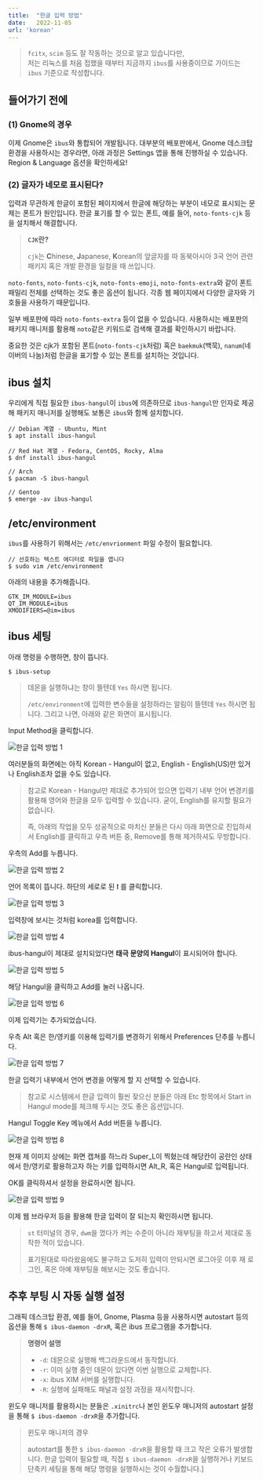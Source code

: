 ```yaml
---
title:  "한글 입력 방법"
date:   2022-11-05
url: 'korean'
---
```


> `fcitx`, `scim` 등도 잘 작동하는 것으로 알고 있습니다만,\
> 저는 리눅스를 처음 접했을 때부터 지금까지 `ibus`를 사용중이므로 가이드는 `ibus` 기준으로 작성합니다.

## 들어가기 전에

### (1) Gnome의 경우

이제 Gnome은 `ibus`와 통합되어 개발됩니다. 대부분의 배포판에서, Gnome 데스크탑 환경을 사용하시는 경우라면, 아래 과정은 Settings 앱을 통해 진행하실 수 있습니다. Region & Language 옵션을 확인하세요!

### (2) 글자가 네모로 표시된다?

입력과 무관하게 한글이 포함된 페이지에서 한글에 해당하는 부분이 네모로 표시되는 문제는 폰트가 원인입니다. 한글 표기를 할 수 있는 폰트, 예를 들어, `noto-fonts-cjk` 등을 설치해서 해결합니다.

> **`CJK`란?**
>
> `cjk`는 **C**hinese, **J**apanese, **K**orean의 앞글자를 따 동북아시아 3국 언어 관련 패키지 혹은 개발 환경을 일컬을 때 쓰입니다.

`noto-fonts`, `noto-fonts-cjk`, `noto-fonts-emoji`, `noto-fonts-extra`와 같이 폰트 패밀리 전체를 선택하는 것도 좋은 옵션이 됩니다. 각종 웹 페이지에서 다양한 글자와 기호들을 사용하기 때문입니다.

일부 배포판에 따라 `noto-fonts-extra` 등이 없을 수 있습니다. 사용하시는 배포판의 패키지 매니저를 활용해 `noto`같은 키워드로 검색해 결과를 확인하시기 바랍니다.

중요한 것은 cjk가 포함된 폰트(`noto-fonts-cjk`처럼) 혹은 `baekmuk`(백묵), `nanum`(네이버의 나눔)처럼 한글을 표기할 수 있는 폰트를 설치하는 것입니다.

## ibus 설치

우리에게 직접 필요한 `ibus-hangul`이 `ibus`에 의존하므로 `ibus-hangul`만 인자로 제공해 패키지 매니저를 실행해도 보통은 `ibus`와 함께 설치합니다.

```shell
// Debian 계열 - Ubuntu, Mint
$ apt install ibus-hangul

// Red Hat 계열 - Fedora, CentOS, Rocky, Alma
$ dnf install ibus-hangul

// Arch
$ pacman -S ibus-hangul

// Gentoo
$ emerge -av ibus-hangul
```

## /etc/environment

`ibus`를 사용하기 위해서는 `/etc/envrionment` 파일 수정이 필요합니다.

```shell
// 선호하는 텍스트 에디터로 파일을 엽니다
$ sudo vim /etc/environment
```

아래의 내용을 추가해줍니다.

```file:/etc/environment
GTK_IM_MODULE=ibus
QT_IM_MODULE=ibus
XMODIFIERS=@im=ibus
```

## ibus 세팅

아래 명령을 수행하면, 창이 뜹니다.

```shell
$ ibus-setup
```

> 데몬을 실행하냐는 창이 뜰텐데 `Yes` 하시면 됩니다.
>
> `/etc/environment`에 입력한 변수들을 설정하라는 알림이 뜰텐데 `Yes` 하시면 됩니다.
> 그리고 나면, 아래와 같은 화면이 표시됩니다.

Input Method을 클릭합니다.

![한글 입력 방법 1](/korean-1.png)

여러분들의 화면에는 아직 Korean - Hangul이 없고, English - English(US)만 있거나 English조차 없을 수도 있습니다.

> 참고로 Korean - Hangul만 제대로 추가되어 있으면 입력기 내부 언어 변경키를 활용해 영어와 한글을 모두 입력할 수 있습니다. 굳이, English를 유지할 필요가 없습니다.
>
> 즉, 아래의 작업을 모두 성공적으로 마치신 분들은 다시 아래 화면으로 진입하셔서 English를 클릭하고 우측 버튼 중, Remove를 통해 제거하셔도 무방합니다.

우측의 Add를 누릅니다.

![한글 입력 방법 2](/korean-2.png)

언어 목록이 뜹니다. 하단의 세로로 된 **⁞** 를 클릭합니다.

![한글 입력 방법 3](/korean-3.png)

입력창에 보시는 것처럼 korea를 입력합니다.

![한글 입력 방법 4](/korean-4.png)

ibus-hangul이 제대로 설치되었다면 **태극 문양의 Hangul**이 표시되어야 합니다.

![한글 입력 방법 5](/korean-5.png)

해당 Hangul을 클릭하고 Add를 눌러 나옵니다.

![한글 입력 방법 6](/korean-6.png)

이제 입력기는 추가되었습니다.

우측 Alt 혹은 한/영키를 이용해 입력기를 변경하기 위해서 Preferences 단추를 누릅니다.

![한글 입력 방법 7](/korean-7.png)

한글 입력기 내부에서 언어 변경을 어떻게 할 지 선택할 수 있습니다.

> 참고로 시스템에서 한글 입력이 훨씬 잦으신 분들은 아래 Etc 항목에서 Start in Hangul mode를 체크해 두시는 것도 좋은 옵션입니다.

Hangul Toggle Key 메뉴에서 Add 버튼을 누릅니다.

![한글 입력 방법 8](/korean-8.png)

현재 제 이미지 상에는 화면 캡쳐를 하느라 Super_L이 찍혔는데 해당칸이 공란인 상태에서 한/영키로 활용하고자 하는 키를 입력하시면 Alt_R, 혹은 Hangul로 입력됩니다.

OK를 클릭하셔서 설정을 완료하시면 됩니다.

![한글 입력 방법 9](/korean-9.png)

이제 웹 브라우저 등을 활용해 한글 입력이 잘 되는지 확인하시면 됩니다.

> `st` 터미널의 경우, `dwm`을 껐다가 켜는 수준이 아니라 재부팅을 하고서 제대로 동작한 적이 있습니다.
>
> 표기된대로 따라왔음에도 불구하고 도저히 입력이 안되시면 로그아웃 이후 재 로그인, 혹은 아예 재부팅을 해보시는 것도 좋습니다.

## 추후 부팅 시 자동 실행 설정

그래픽 데스크탑 환경, 예를 들어, Gnome, Plasma 등을 사용하시면 autostart 등의 옵션을 통해 `$ ibus-daemon -drxR`, 혹은 ibus 프로그램을 추가합니다.

> **명령어 설명**
>
> - `-d`: 데몬으로 실행해 백그라운드에서 동작합니다.
> - `-r`: 이미 실행 중인 데몬이 있다면 이번 실행으로 교체합니다.
> - `-x`: ibus XIM 서버를 실행합니다.
> - `-R`: 실행에 실패해도 패널과 설정 과정을 재시작합니다.

윈도우 매니저를 활용하시는 분들은 `.xinitrc`나 본인 윈도우 매니저의 autostart 설정을 통해 `$ ibus-daemon -drxR`을 추가합니다.

> 윈도우 매니저의 경우
>
> autostart를 통한 `$ ibus-daemon -drxR`을 활용할 때 크고 작은 오류가 발생합니다. 한글 입력이 필요할 때, 직접 `$ ibus-daemon -drxR`을 실행하거나 키보드 단축키 세팅을 통해 해당 명령을 실행하시는 것이 수월합니다.]
